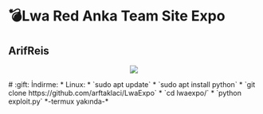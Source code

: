 # :bomb:Lwa Red Anka Team Site Expo 
## ArifReis


<p align="center">
  <img src="https://i.ibb.co/YZLtY8k/lwa-1.jpg">
</p>
# :gift: İndirme:
* Linux:
  * `sudo apt update`
  * `sudo apt install python`
  * `git clone https://github.com/arftaklaci/LwaExpo`
  * `cd lwaexpo/`
  * `python exploit.py`
*-termux yakında-*
